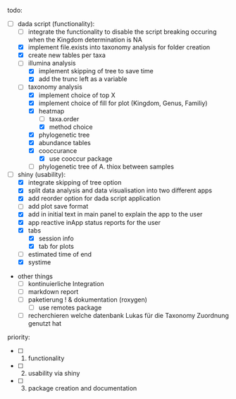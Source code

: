todo:

- [ ] dada script (functionality):
  - [ ] integrate the functionality to disable the script breaking occuring when the Kingdom determination is NA
  - [x] implement file.exists into taxonomy analysis for folder creation
  - [x] create new tables per taxa
  - [ ] illumina analysis
    - [x] implement skipping of tree to save time
    - [x] add the trunc left as a variable
  - [ ] taxonomy analysis
    - [x] implement choice of top X
    - [x] implement choice of fill for plot (Kingdom, Genus, Familiy)
    - [x] heatmap
      - [ ] taxa.order
      - [x] method choice
    - [x] phylogenetic tree
    - [x] abundance tables
    - [x] cooccurance
      - [x] use cooccur package
    - [ ] phylogenetic tree of A. thiox between samples
- [ ] shiny (usability):
  - [x] integrate skipping of tree option
  - [x] split data analysis and data visualisation into two different apps
  - [x] add reorder option for dada script application
  - [ ] add plot save format
  - [x] add in initial text in main panel to explain the app to the user
  - [x] app reactive inApp status reports for the user
  - [x] tabs
    - [x] session info
    - [x] tab for plots
  - [ ] estimated time of end
  - [x] systime
- other things
  - [ ] kontinuierliche Integration
  - [ ] markdown report
  - [ ] paketierung ! & dokumentation (roxygen)
    - [ ] use remotes package
  - [ ] recherchieren welche datenbank Lukas für die Taxonomy Zuordnung genutzt hat
 
priority:

- [ ] 1. functionality
- [ ] 2. usability via shiny
- [ ] 3. package creation and documentation
